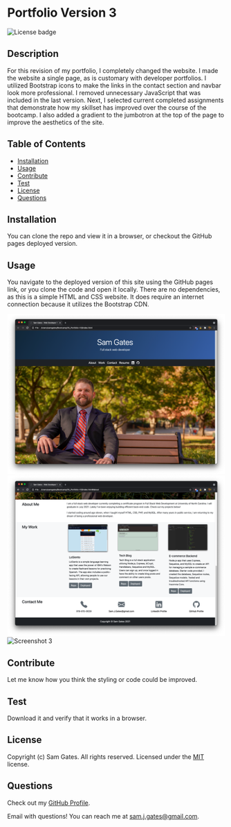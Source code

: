 
  # Portfolio Version 3

  ![License badge](https://img.shields.io/badge/license-MIT-green)
  
  ## Description

  For this revision of my portfolio, I completely changed the website. I made the website a single page, as is customary with developer portfolios. I utilized Bootstrap icons to make the links in the contact section and navbar look more professional. I removed unnecessary JavaScript that was included in the last version. Next, I selected current completed assignments that demonstrate how my skillset has improved over the course of the bootcamp. I also added a gradient to the jumbotron at the top of the page to improve the aesthetics of the site. 

  ## Table of Contents 
  
  - [Installation](#installation)
  - [Usage](#usage)
  - [Contribute](#contribute)
  - [Test](#test)
  - [License](#license)
  - [Questions](#questions)
  
  ## Installation

  You can clone the repo and view it in a browser, or checkout the GitHub pages deployed version. 
  
  ## Usage

  You navigate to the deployed version of this site using the GitHub pages link, or you clone the code and open it locally. There are no dependencies, as this is a simple HTML and CSS website. It does require an internet connection because it utilizes the Bootstrap CDN. 
  
  ![Screenshot 1](assets/images/screen1.png)
  ![Screenshot 2](assets/images/screen2.png)
  ![Screenshot 3](assets/images/screen3.png)
  
  ## Contribute

  Let me know how you think the styling or code could be improved. 
  
  ## Test

  Download it and verify that it works in a browser. 
  
  ## License
  
  
  Copyright (c) Sam Gates. All rights reserved. 
  Licensed under the [MIT](https://opensource.org/licenses/MIT) license.
  
  ## Questions
  
  Check out my [GitHub Profile](https://github.com/sg0703).
  
  Email with questions! You can reach me at sam.j.gates@gmail.com.
  